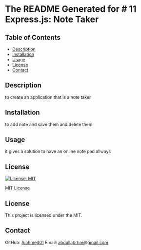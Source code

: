 
# The README Generated for # 11 Express.js: Note Taker

## Table of Contents

- [Description](#description)
- [Installation](#installation)
- [Usage](#usage)
- [License](#license)
- [Contact](#contact)

## Description

to create an application that is a note taker

## Installation

to add note and save them and delete them 

## Usage

it gives a solution to have an online note pad allways 

## License

[![License: MIT](https://img.shields.io/badge/License-MIT-yellow.svg)](https://opensource.org/licenses/MIT)

[MIT License](https://opensource.org/licenses/MIT)

## License

This project is licensed under the MIT.

## Contact

GitHub: [Aiahmed01](https://github.com/Aiahmed01)
Email: abdullabrhm@gmail.com
